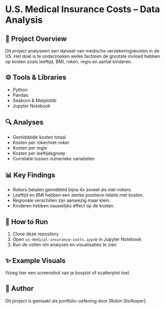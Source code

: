 # U.S. Medical Insurance Costs – Data Analysis

## 📌 Project Overview
Dit project analyseert een dataset van medische verzekeringskosten in de VS.
Het doel is te onderzoeken welke factoren de grootste invloed hebben op kosten
zoals leeftijd, BMI, roken, regio en aantal kinderen.

## ⚙️ Tools & Libraries
- Python
- Pandas
- Seaborn & Matplotlib
- Jupyter Notebook

## 🔍 Analyses
- Gemiddelde kosten totaal
- Kosten per roker/niet-roker
- Kosten per regio
- Kosten per leeftijdsgroep
- Correlatie tussen numerieke variabelen

## 📊 Key Findings
- Rokers betalen gemiddeld bijna 4x zoveel als niet-rokers.
- Leeftijd en BMI hebben een sterke positieve relatie met kosten.
- Regionale verschillen zijn aanwezig maar klein.
- Kinderen hebben nauwelijks effect op de kosten.

## 🚀 How to Run
1. Clone deze repository
2. Open `us-medical-insurance-costs.ipynb` in Jupyter Notebook
3. Run de cellen om analyses en visualisaties te zien

## ✨ Example Visuals
(Voeg hier een screenshot van je boxplot of scatterplot toe)

## 📝 Author
Dit project is gemaakt als portfolio-oefening door [Robin Stofkoper].